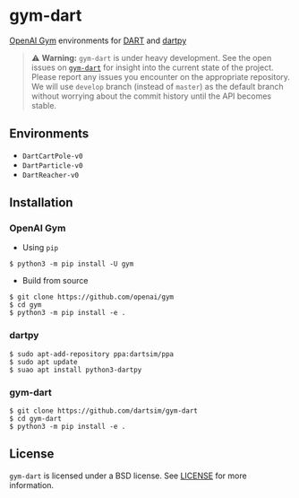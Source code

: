 # gym-dart
[OpenAI Gym](https://github.com/openai/gym) environments for [DART](https://github.com/dartsim/dart) and [dartpy](https://github.com/dartsim/dart/tree/master/python)

> :warning: **Warning:** `gym-dart` is under heavy development. See the open issues on [`gym-dart`](https://github.com/dartsim/gym-dart/issues) for insight into the current state of the project. Please report any issues you encounter on the appropriate repository. We will use `develop` branch (instead of `master`) as the default branch without worrying about the commit history until the API becomes stable.

## Environments

* `DartCartPole-v0`
* `DartParticle-v0`
* `DartReacher-v0`

## Installation

### OpenAI Gym

* Using `pip`

```console
$ python3 -m pip install -U gym
```

* Build from source

```console
$ git clone https://github.com/openai/gym
$ cd gym
$ python3 -m pip install -e .
```

### dartpy

```console
$ sudo apt-add-repository ppa:dartsim/ppa
$ sudo apt update
$ suao apt install python3-dartpy
```

### gym-dart

```console
$ git clone https://github.com/dartsim/gym-dart
$ cd gym-dart
$ python3 -m pip install -e .
```

## License

`gym-dart` is licensed under a BSD license. See [LICENSE](./LICENSE) for more information.
